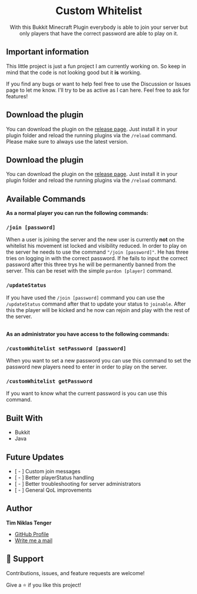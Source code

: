 <h1 align="center">Custom Whitelist<project-name></h1>

<p align="center"><project-description>With this Bukkit Minecraft Plugin everybody is able to join your server but only players that have the correct password are able to play on it.</p>

## Important information

This little project is just a fun project I am currently working on. So keep in mind that the code is not looking good but it **is** working.

If you find any bugs or want to help feel free to use the Discussion or Issues page to let me know. I'll try to be as active as I can here. Feel free to ask for features!

## Download the plugin

You can download the plugin on the [release page](https://github.com/Shotix/CustomWhitelist/releases "GitHub release page"). Just install it in your plugin folder and reload the running plugins via the `/reload` command. Please make sure to always use the latest version.

## Download the plugin
  
You can download the plugin on the [release page](https://github.com/Shotix/CustomWhitelist/releases "GitHub release page"). Just install it in your plugin folder and reload the running plugins via the `/reload` command.
  
## Available Commands

**As a normal player you can run the following commands:**

### `/join [password]`

When a user is joining the server and the new user is currently <b>not</b> on the whitelist his movement ist locked and visibility reduced. In order to play on the server he needs to use the command `"/join [password]"`. He has three tries on logging in with the correct password. If he fails to input the correct password after this three trys he will be permanently banned from the server. This can be reset with the simple `pardon [player]` command.

### `/updateStatus`

If you have used the `/join [password]` command you can use the `/updateStatus` command after that to update your status to `joinable`. After this the player will be kicked and he now can rejoin and play with the rest of the server.

\
**As an administrator you have access to the following commands:**

### `/customWhitelist setPassword [password]`

When you want to set a new password you can use this command to set the password new players need to enter in order to play on the server. 

### `/customWhitelist getPassword`

If you want to know what the current password is you can use this command.

## Built With

- Bukkit
- Java

## Future Updates

* [ - ] Custom join messages
* [ - ] Better playerStatus handling
* [ - ] Better troubleshooting for server administrators
* [ - ] General QoL improvements

## Author

**Tim Niklas Tenger**

- [GitHub Profile](https://github.com/Shotix "GitHub Profile")
- [Write me a mail](mailto:tregnet04@gmail.com?subject=CustomWhitelistPlugin "Write me a mail")

## 🤝 Support

Contributions, issues, and feature requests are welcome!

Give a ⭐️ if you like this project!
